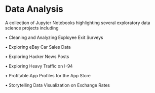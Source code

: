# Data Analysis
 A collection of Jupyter Notebooks highlighting several exploratory data science projects including 
 
• Cleaning and Analyzing Exployee Exit Surveys

• Exploring eBay Car Sales Data

• Exploring Hacker News Posts

• Exploring Heavy Traffic on I-94

• Profitable App Profiles for the App Store

• Storytelling Data Visualization on Exchange Rates
